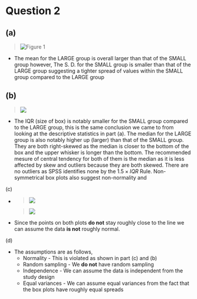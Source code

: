 # Question 2

(a)
- 
  >![Figure 1](https://lh7-rt.googleusercontent.com/docsz/AD_4nXeXaY9iO05TcHHuAuw6f8vA7fyJcGpJHmsN3zHcJL_P5IRVOqh8MPjeTGuPKQDlEbolobedPNL-pAlnjmE-cdGfq1LCuAWu2qaZpR0ywJvLRu_CWA4N7Oy9cEitUAA80QqI5C-P?key=_VwyLlKMddU95SYPlK_KuEQP)

- The mean for the LARGE group is overall larger than that of the SMALL group however, The S. D. for the SMALL group is smaller than that of the LARGE group suggesting a tighter spread of values within the SMALL group compared to the LARGE group

(b)
- 
  >![](https://lh7-rt.googleusercontent.com/docsz/AD_4nXc5koUJO8h1hIXlbU1SYgOnaV2JN2RsRT7PW9u5rVG3Do219owCRexhEQEcl_NoAQVZQ8aVlHLMDA0Pk8G9JXA6WHbirbI7e5sG6ChEI9IEfKGoMftx7e3Xdw41puR_-CFoesnH?key=_VwyLlKMddU95SYPlK_KuEQP)

- The IQR (size of box) is notably smaller for the SMALL group compared to the LARGE group, this is the same conclusion we came to from looking at the descriptive statistics in part (a). The median for the LARGE group is also notably higher up (larger) than that of the SMALL group. They are both right-skewed as the median is closer to the bottom of the box and the upper whisker is longer than the bottom. The recommended mesure of central tendency for both of them is the median as it is less affected by skew and outliers because they are both skewed. There are no outliers as SPSS identifies none by the $1.5 \times IQR$ Rule. Non-symmetrical box plots also suggest non-normality and 

(c)

- 
  > ![](https://lh7-rt.googleusercontent.com/docsz/AD_4nXeabRtayXyuKOR4nQ6sVaqIqqab-LXEUUszT70Ip_Gx5a-D1Rw8ej2aQ3MAcyZuHXox1Q6ELQvV98KOMmMtOZgbyJ4SEZ4QxY6Ru1K_IbPgWXYJ0lonU1f0_BZ-X_Yuzgf6GKu12g?key=_VwyLlKMddU95SYPlK_KuEQP)
  
  > ![](https://lh7-rt.googleusercontent.com/docsz/AD_4nXct7TfaRbUsW6ZggL4AZQiZBSOeheUcYsTDZ8J-pI7ciAQuSFzsNr87pPridYMN83YMv56oi2gWt3qeWgSIMhC2lqYbhgj0DxIeVpFFTvssiDDqUg3FvglLzv7ecMdYxGmi1O8PHQ?key=_VwyLlKMddU95SYPlK_KuEQP)
  
- Since the points on both plots __do not__ stay roughly close to the line we can assume the data __is not__ roughly normal.

(d)

- The assumptions are as follows, 
	- Normality - This is violated as shown in part (c) and (b)
	- Random sampling - We __do not__ have random sampling
	- Independence - We can assume the data is independent from the study design
	- Equal variances - We can assume equal variances from the fact that the box plots have roughly equal spreads